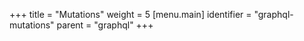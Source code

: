 +++
title = "Mutations"
weight = 5
[menu.main]
  identifier = "graphql-mutations"
  parent = "graphql"
+++
